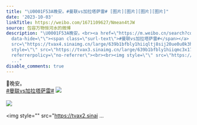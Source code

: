 ```yaml
---
title: "\U0001F53A晚安。#曼联vs加拉塔萨雷# [图片][图片][图片][图片]"
date: '2023-10-03'
linkTitle: https://weibo.com/1671109627/Nmean4tJW
source: 包容万物恒河水的微博
description: "\U0001F53A晚安。<br><a href=\"https://m.weibo.cn/search?containerid=231522type%3D1%26t%3D10%26q%3D%23%E6%9B%BC%E8%81%94vs%E5%8A%A0%E6%8B%89%E5%A1%94%E8%90%A8%E9%9B%B7%23&amp;extparam=%23%E6%9B%BC%E8%81%94vs%E5%8A%A0%E6%8B%89%E5%A1%94%E8%90%A8%E9%9B%B7%23\"
  data-hide=\"\"><span class=\"surl-text\">#曼联vs加拉塔萨雷#</span></a> <img style=\"\"
  src=\"https://tvax4.sinaimg.cn/large/639b1bfbly1hiiqltj8sij20ue0u0k3h.jpg\" referrerpolicy=\"no-referrer\"><br><br><img
  style=\"\" src=\"https://tvax3.sinaimg.cn/large/639b1bfbly1hiiqmc3x17j20iw0iwn6u.jpg\"
  referrerpolicy=\"no-referrer\"><br><br><img style=\"\" src=\"https://tvax2.sinai
  ..."
disable_comments: true
---
```

🔺晚安。<br><a href="https://m.weibo.cn/search?containerid=231522type%3D1%26t%3D10%26q%3D%23%E6%9B%BC%E8%81%94vs%E5%8A%A0%E6%8B%89%E5%A1%94%E8%90%A8%E9%9B%B7%23&amp;extparam=%23%E6%9B%BC%E8%81%94vs%E5%8A%A0%E6%8B%89%E5%A1%94%E8%90%A8%E9%9B%B7%23" data-hide=""><span class="surl-text">#曼联vs加拉塔萨雷#</span></a> <img style="" src="https://tvax4.sinaimg.cn/large/639b1bfbly1hiiqltj8sij20ue0u0k3h.jpg" referrerpolicy="no-referrer"><br><br><img style="" src="https://tvax3.sinaimg.cn/large/639b1bfbly1hiiqmc3x17j20iw0iwn6u.jpg" referrerpolicy="no-referrer"><br><br><img style="" src="https://tvax2.sinai ...